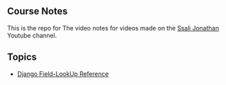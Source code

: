 ## Course Notes
This is the repo for The video notes for videos made on the [Ssali Jonathan](https://www.youtube.com/channel/UC4AYRvDw3yh-ChonxxW6VLA) Youtube channel.



## Topics
- [Django Field-LookUp Reference](./fieldlookups.md)